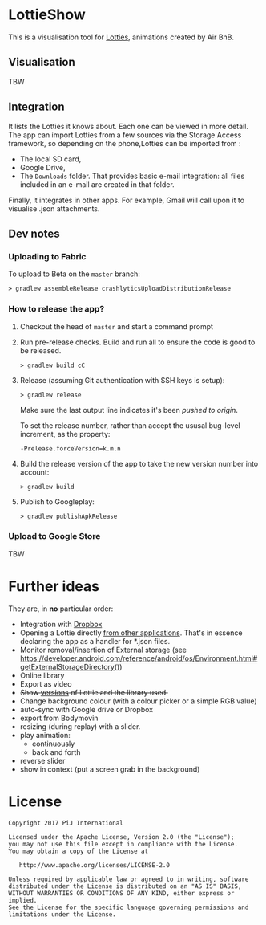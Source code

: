 # LottieShow
This is a visualisation tool for [Lotties](http://airbnb.design/lottie/), animations created by Air BnB.

## Visualisation
TBW

## Integration
It lists the Lotties it knows about. Each one can be viewed in more detail.
The app can import Lotties from a few sources via the Storage Access framework, so depending on the phone,Lotties can
 be imported from :
- The local SD card,
- Google Drive,
- The `Downloads` folder. That provides basic e-mail integration: all files included in an e-mail are created in that 
folder.

Finally, it integrates in other apps. For example, Gmail will call upon it to visualise .json attachments.

## Dev notes

### Uploading to Fabric
To upload to Beta on the `master` branch:

`> gradlew assembleRelease crashlyticsUploadDistributionRelease`

### How to release the app?

1. Checkout the head of `master` and start a command prompt
1. Run pre-release checks. Build and run all to ensure the code is good to be released.

    `> gradlew build cC`

1. Release (assuming Git authentication with SSH keys is setup):

    `> gradlew release`

    Make sure the last output line indicates it's been *pushed to origin*.

    To set the release number, rather than accept the ususal bug-level increment, as the property:

    `-Prelease.forceVersion=k.m.n`

1. Build the release version of the app to take the new version number into account:

    `> gradlew build`

1. Publish to Googleplay:

    `> gradlew publishApkRelease`

### Upload to Google Store 
TBW

# Further ideas

They are, in **no** particular order:
- Integration with [Dropbox](https://github.com/pijpijpij/LottieShow/issues/21)
- Opening a Lottie directly [from other applications](https://github.com/pijpijpij/LottieShow/issues/22). That's in essence declaring the app as a handler for *.json 
files.
- Monitor removal/insertion of External storage (see https://developer.android.com/reference/android/os/Environment.html#getExternalStorageDirectory())
- Online library
- Export as video
- ~~Show [versions](https://github.com/pijpijpij/LottieShow/issues/27) of Lottie and the library used.~~
- Change background colour (with a colour picker or a simple RGB value)
- auto-sync with Google drive or Dropbox
- export from Bodymovin
- resizing (during replay) with a slider.
- play animation:
  - ~~continuously~~
  - back and forth
- reverse slider
- show in context (put a screen grab in the background)


# License

    Copyright 2017 PiJ International

    Licensed under the Apache License, Version 2.0 (the "License");
    you may not use this file except in compliance with the License.
    You may obtain a copy of the License at

       http://www.apache.org/licenses/LICENSE-2.0

    Unless required by applicable law or agreed to in writing, software
    distributed under the License is distributed on an "AS IS" BASIS,
    WITHOUT WARRANTIES OR CONDITIONS OF ANY KIND, either express or implied.
    See the License for the specific language governing permissions and
    limitations under the License.

